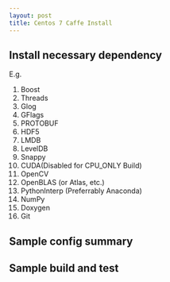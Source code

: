 ```yaml
---
layout: post
title: Centos 7 Caffe Install
---
```





## Install necessary dependency

 E.g.

1. Boost
2. Threads
3. Glog
4. GFlags
5. PROTOBUF
6. HDF5
7. LMDB
8. LevelDB
9. Snappy
10. CUDA(Disabled for CPU_ONLY Build)
11. OpenCV
12. OpenBLAS (or Atlas, etc.)
13. PythonInterp (Preferrably Anaconda)
14. NumPy
15. Doxygen
16. Git

## Sample config summary

<code data-gist-id="7422790021035015eb0c"></code>


## Sample build and test
 
<code data-gist-id="2f1cfbd923ac307128af"></code>
